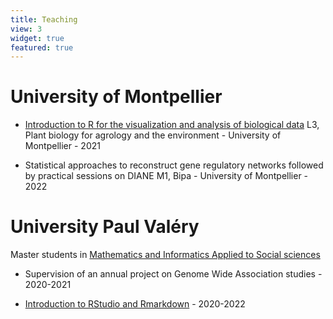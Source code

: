 ```yaml
---
title: Teaching
view: 3
widget: true
featured: true
---
```



# University of Montpellier


+ [Introduction to R for the visualization and analysis of biological data](https://scortijo.github.io/2021_L3_R/)
L3, Plant biology for agrology and the environment - University of Montpellier - 2021



+ Statistical approaches to reconstruct gene regulatory networks followed by practical sessions on DIANE
M1, Bipa - University of Montpellier - 2022


# University Paul Valéry

Master students in [Mathematics and Informatics Applied to Social sciences](https://ufr6.www.univ-montp3.fr/fr/formation/masters/master-miashs-math%C3%A9matiques-et-informatique-appliqu%C3%A9es-aux-2) 


+ Supervision of an annual project on Genome Wide Association studies - 2020-2021


+ [Introduction to RStudio and Rmarkdown](https://github.com/OceaneCsn/M1_Rmarkdown_course) - 2020-2022